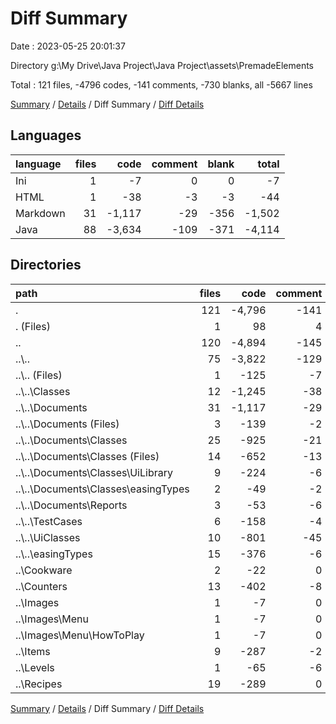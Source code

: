 # Diff Summary

Date : 2023-05-25 20:01:37

Directory g:\\My Drive\\Java Project\\Java Project\\assets\\PremadeElements

Total : 121 files,  -4796 codes, -141 comments, -730 blanks, all -5667 lines

[Summary](results.md) / [Details](details.md) / Diff Summary / [Diff Details](diff-details.md)

## Languages
| language | files | code | comment | blank | total |
| :--- | ---: | ---: | ---: | ---: | ---: |
| Ini | 1 | -7 | 0 | 0 | -7 |
| HTML | 1 | -38 | -3 | -3 | -44 |
| Markdown | 31 | -1,117 | -29 | -356 | -1,502 |
| Java | 88 | -3,634 | -109 | -371 | -4,114 |

## Directories
| path | files | code | comment | blank | total |
| :--- | ---: | ---: | ---: | ---: | ---: |
| . | 121 | -4,796 | -141 | -730 | -5,667 |
| . (Files) | 1 | 98 | 4 | 11 | 113 |
| .. | 120 | -4,894 | -145 | -741 | -5,780 |
| ..\\.. | 75 | -3,822 | -129 | -630 | -4,581 |
| ..\\.. (Files) | 1 | -125 | -7 | -14 | -146 |
| ..\\..\\Classes | 12 | -1,245 | -38 | -112 | -1,395 |
| ..\\..\\Documents | 31 | -1,117 | -29 | -356 | -1,502 |
| ..\\..\\Documents (Files) | 3 | -139 | -2 | -37 | -178 |
| ..\\..\\Documents\\Classes | 25 | -925 | -21 | -318 | -1,264 |
| ..\\..\\Documents\\Classes (Files) | 14 | -652 | -13 | -212 | -877 |
| ..\\..\\Documents\\Classes\\UiLibrary | 9 | -224 | -6 | -88 | -318 |
| ..\\..\\Documents\\Classes\\easingTypes | 2 | -49 | -2 | -18 | -69 |
| ..\\..\\Documents\\Reports | 3 | -53 | -6 | -1 | -60 |
| ..\\..\\TestCases | 6 | -158 | -4 | -17 | -179 |
| ..\\..\\UiClasses | 10 | -801 | -45 | -42 | -888 |
| ..\\..\\easingTypes | 15 | -376 | -6 | -89 | -471 |
| ..\\Cookware | 2 | -22 | 0 | -8 | -30 |
| ..\\Counters | 13 | -402 | -8 | -37 | -447 |
| ..\\Images | 1 | -7 | 0 | 0 | -7 |
| ..\\Images\\Menu | 1 | -7 | 0 | 0 | -7 |
| ..\\Images\\Menu\\HowToPlay | 1 | -7 | 0 | 0 | -7 |
| ..\\Items | 9 | -287 | -2 | -10 | -299 |
| ..\\Levels | 1 | -65 | -6 | -12 | -83 |
| ..\\Recipes | 19 | -289 | 0 | -44 | -333 |

[Summary](results.md) / [Details](details.md) / Diff Summary / [Diff Details](diff-details.md)